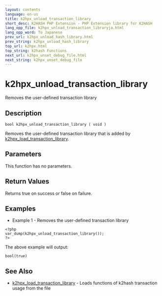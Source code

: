 ```yaml
---
layout: contents
language: en-us
title: k2hpx_unload_transaction_library
short_desc: K2HASH PHP Extension - PHP Extension library for K2HASH
lang_opp_file: k2hpx_unload_transaction_libraryja.html
lang_opp_word: To Japanese
prev_url: k2hpx_unload_hash_library.html
prev_string: k2hpx_unload_hash_library
top_url: k2hpx.html
top_string: k2hash Functions
next_url: k2hpx_unset_debug_file.html
next_string: k2hpx_unset_debug_file
---
```


# k2hpx_unload_transaction_library
Removes the user-defined transaction library

## Description

```
bool k2hpx_unload_transaction_library ( void )
```

Removes the user-defined transaction library that is added by [k2hpx_load_transaction_library](k2hpx_load_transaction_library.html). 

## Parameters
This function has no parameters.

## Return Values
Returns true on success or false on failure. 

## Examples
- Example 1 - Removes the user-defined transaction library

```
<?php
var_dump(k2hpx_unload_transaction_library());
?>
```

The above example will output:

```
bool(true)
```


## See Also
- [k2hpx_load_transaction_library](k2hpx_load_transaction_library.html) - Loads functions of k2hash transaction usage from the file
